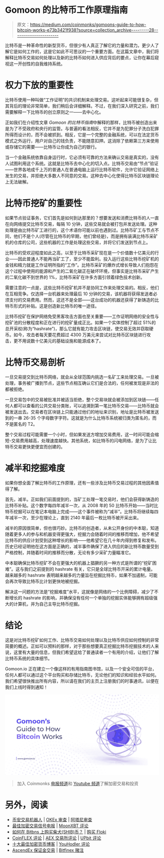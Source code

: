 # Gomoon 的比特币工作原理指南

> 原文：<https://medium.com/coinmonks/gomoons-guide-to-how-bitcoin-works-e73b3421f938?source=collection_archive---------28----------------------->

比特币是一种革命性的新型货币，但很少有人真正了解它的力量和潜力。更少人了解它是如何工作的，这是它如此不可思议的一个重要方面。在这篇文章中，我们将解释比特币交易如何处理以及新的比特币如何进入供应背后的要点，让你在幕后窥视这一开创性的自我维持系统。

# 权力下放的重要性

比特币使用一种叫做“工作证明”的共识机制来处理交易。这听起来可能很复杂，但其背后的理论非常简单，我们稍后会详细解释。不过，在我们深入研究之前，我们需要解释一下比特币的创立原则之一——去中心化。

正如我们在介绍性文章 *Gomoon 的比特币指南*中解释的那样，比特币被创造出来是为了不受政府和央行的监管。与普遍的看法相反，它并不是为犯罪分子洗白犯罪所得而设计的，而不会被抓到。相反，它是一个完整的金融系统，可以在法定货币模式之外运行，用户对自己的钱负责，不能随意扣押。这消除了依赖第三方来使用或存储它的需要——比特币让你成为自己的银行。

当一个金融系统依靠自身运行时，它必须有可靠的方法来确认交易是真实的，没有人试图利用这个系统。这就是比特币去中心化的切入点。比特币交易由“节点”验证——世界各地成千上万的普通人在普通电脑上运行比特币软件，允许它验证网络上发生的交易，并拒绝大多数人不同意的交易。这种去中心化使得比特币区块链理论上无法破解。

# 比特币挖矿的重要性

如果节点验证事务，它们首先是如何到达那里的？想要发送和消费比特币的人一直在向网络提交比特币交易，每隔 10 分钟，这些交易就会被打包并发送处理。这种处理是由比特币矿工进行的，这个术语你可能以前也遇到过。比特币矿工与节点不同，他们不是个人(尽管在比特币的早期，他们曾经是)，而是拥有装满比特币采矿机的仓库的公司，这些机器的工作是处理这些交易，并将它们发送到节点上。

比特币的受欢迎程度如此之高，以至于比特币采矿现在是一个价值数十亿美元的行业——因此普通人不能再当矿工了，至少不能盈利。投入运行这些比特币挖矿机的金钱和精力就是工作证明所指的“工作”。比特币采矿的爆炸式增长导致人们抱怨在这个过程中使用的能源和产生的二氧化碳正在破坏环境，但事实是比特币采矿产生的二氧化碳不到世界的 1%，比特币采矿在许多方面引领着绿色技术创新。

需要注意的一点是，这些比特币挖矿机并不是协同工作来处理交易的。相反，他们在互相竞争。仅选择一台机器来处理最后 10 分钟的交易，该机器将获得发送者必须支付的交易费用。然而，这还不是全部——这台成功的机器还获得了新铸造的比特币形式的补贴。这是创造新比特币的唯一途径。

比特币挖矿在保护网络免受黑客攻击方面也至关重要——工作证明网络的安全性与挖矿池的分散程度和正在进行的挖矿量成正比。如果一个实体控制了超过 51%的总开采权(称为“hashrate”)，那么它就有能力攻击区块链，使交易无效并窃取硬币。如今，攻击者每天要花费超过 4300 万美元来尝试对比特币区块链进行攻击，更不用说数十亿美元的基础设施和能源成本了。

# 比特币交易剖析

一旦交易提交到比特币网络，就会从全球范围内挑选一名矿工来处理交易。一旦被处理，事务被广播到节点，这些节点相互确认它们是合法的，任何被发现是非法的都被拒绝。

一旦交易包中的交易被批准并被适当拒绝，整个交易块就会被添加到区块链——任何人都可以查看的公共交易分类账，可以追溯到第一笔比特币交易——比特币就会被发送出去。交易者在区块链上只能通过他们的地址来识别，地址是比特币被发送到的一串 26-35 个字母数字字符。这就是为什么比特币系统被归类为匿名的，而不是匿名的 T2。

整个交易过程可能需要一个小时，但如果发送方增加交易费用，这一时间可能会缩短-交易费用越高，处理速度越快。其他系统，如比特币的闪电网络，是为了让比特币交易更快更便宜而创建的。

# 减半和挖掘难度

如果你想全面了解比特币的工作原理，还有一些涉及比特币交易过程的其他因素值得了解。

首先，减半。正如我们前面提到的，当矿工处理一笔交易时，他们会获得新铸造的比特币补贴。这个数字每四年减半一次，从 2008 年的 50 比特币开始——当时比特币挖掘可以在笔记本电脑上完成——这个事件被称为“减半”。比特币将继续每四年减半一次，至少在理论上，直到 2140 年最后一枚比特币被开采出来。

减半的原因很简单，但也很巧妙。比特币的创造者，从未公开身份的中本聪，知道随着更多人的参与和机器变得更强大，挖掘力会随着时间的推移而增加，他不希望比特币的供应计划受到这种增长的影响——他希望它在几十年内得到修复和发布。历史已经证明他在这方面是正确的，减半事件确保了进入供应的新比特币数量受到严格控制，并随着时间的推移而分散，无论有多少采矿力量瞄准它。

中本聪确保比特币挖矿不会在更强大的机器上猖獗的另一种方式是所谓的“挖矿困难”。这与我们之前提到的 hashrate 有关，它只是全球比特币开采的累计电量。越来越多的 hashrate 表明越来越多的力量旨在挖掘比特币，如果不加遏制，可能会再次导致比特币比计划更快地被挖掘。

解决这一问题的方法是“挖掘难度”水平，这就像是网络的一个比例障碍，减少了不断增长的 hashrate 的影响，并确保没有任何一个单独的挖掘实体能够拥有超级强大的计算机，并为自己主导比特币挖掘。

# 结论

这是对比特币挖矿如何工作、比特币交易如何处理以及比特币供应如何控制的非常简要的概述。正如可以预料的那样，对于那些想要真正挖掘比特币挖掘技术的人来说，这里有大量的信息，但我们希望这给了普通读者一个有用的介绍，让他们了解比特币系统的具体细节。

Gomoon.io 正在建立一个像这样的有用指南图书馆，以及一个安全可信的平台，任何人都可以通过这个平台购买和存储比特币，无论他们的知识和经验水平如何。我们希望很快推出所有内容，所以请在我们的主页上注册我们的时事通讯，以便在我们上线时得到通知！

![](img/4c7b404eb5a4b7a10a03a87c2a1850aa.png)

> 加入 Coinmonks [电报频道](https://t.me/coincodecap)和 [Youtube 频道](https://www.youtube.com/c/coinmonks/videos)了解加密交易和投资

# 另外，阅读

*   [币安交易机器人](/coinmonks/binance-trading-bots-d0d57bb62c4c) | [OKEx 审查](/coinmonks/okex-review-6b369304110f) | [阿塔尼审查](https://coincodecap.com/atani-review)
*   [最佳加密交易信号电报](/coinmonks/best-crypto-signals-telegram-5785cdbc4b2b) | [MoonXBT 评论](/coinmonks/moonxbt-review-6e4ab26d037)
*   [如何在 Bitbns 上购买柴犬(SHIB)币？](https://coincodecap.com/buy-shiba-bitbns) | [购买 Floki](https://coincodecap.com/buy-floki-inu-token)
*   [CoinFLEX 评论](https://coincodecap.com/coinflex-review) | [AEX 交易所评论](https://coincodecap.com/aex-exchange-review) | [UPbit 评论](https://coincodecap.com/upbit-review)
*   [十大最佳加密货币博客](https://coincodecap.com/best-cryptocurrency-blogs) | [YouHodler 评论](https://coincodecap.com/youhodler-review)
*   [AscendEx 保证金交易](https://coincodecap.com/ascendex-margin-trading) | [Bitfinex 赌注](https://coincodecap.com/bitfinex-staking)